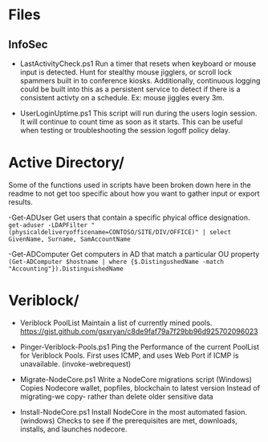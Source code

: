# Files

## InfoSec
- LastActivityCheck.ps1
Run a timer that resets when keyboard or mouse input is detected.  Hunt for stealthy mouse jigglers, or scroll lock spammers built in to conference kiosks.  Additionally, continuous logging could be built into this as a persistent service to detect if there is a consistent activty on a schedule.  Ex: mouse jiggles every 3m.

- UserLoginUptime.ps1
This script will run during the users login session.  It will continue to count time as soon as it starts.  This can be useful when testing or troubleshooting the session logoff policy delay.

# Active Directory/

Some of the functions used in scripts have been broken down here in the readme to not get too specific about how you want to gather input or export results.

-Get-ADUser
Get users that contain a specific phyical office designation.
```get-aduser -LDAPFilter "(physicaldeliveryofficename=CONTOSO/SITE/DIV/OFFICE)" | select GivenName, Surname, SamAccountName```

-Get-ADComputer
Get computers in AD that match a particular OU property
```(Get-ADComputer $hostname | where {$.DistingushedName -match "Accounting"}).DistinguishedName```

# Veriblock/

- Veriblock PoolList
Maintain a list of currently mined pools.
https://gist.github.com/gsxryan/c8de9faf79a7f29bb96d925702096023

- Pinger-Veriblock-Pools.ps1
Ping the Performance of the current PoolList for Veriblock Pools.  First uses ICMP, and uses Web Port if ICMP is unavailable. (invoke-webrequest)


- Migrate-NodeCore.ps1
Write a NodeCore migrations script (Windows)
Copies Nodecore wallet, popfiles, blockchain to latest version
Instead of migrating-we copy- rather than delete older sensitive data

- Install-NodeCore.ps1
Install NodeCore in the most automated fasion.  (windows)
Checks to see if the prerequisites are met, downloads, installs, and launches nodecore.
